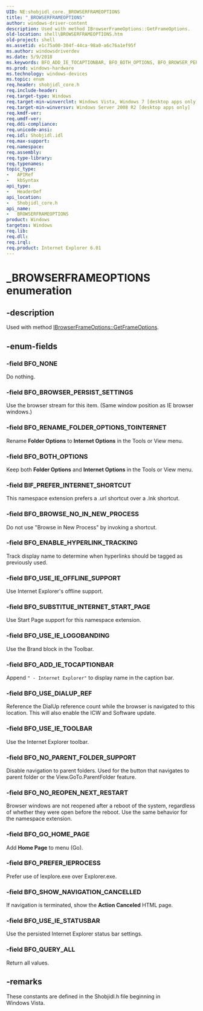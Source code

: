 ```yaml
---
UID: NE:shobjidl_core._BROWSERFRAMEOPTIONS
title: "_BROWSERFRAMEOPTIONS"
author: windows-driver-content
description: Used with method IBrowserFrameOptions::GetFrameOptions.
old-location: shell\BROWSERFRAMEOPTIONS.htm
old-project: shell
ms.assetid: e1c75a00-304f-44ca-98a0-a6c76a1ef95f
ms.author: windowsdriverdev
ms.date: 5/9/2018
ms.keywords: BFO_ADD_IE_TOCAPTIONBAR, BFO_BOTH_OPTIONS, BFO_BROWSER_PERSIST_SETTINGS, BFO_BROWSE_NO_IN_NEW_PROCESS, BFO_ENABLE_HYPERLINK_TRACKING, BFO_GO_HOME_PAGE, BFO_NONE, BFO_NO_PARENT_FOLDER_SUPPORT, BFO_NO_REOPEN_NEXT_RESTART, BFO_PREFER_IEPROCESS, BFO_QUERY_ALL, BFO_RENAME_FOLDER_OPTIONS_TOINTERNET, BFO_SHOW_NAVIGATION_CANCELLED, BFO_SUBSTITUE_INTERNET_START_PAGE, BFO_USE_DIALUP_REF, BFO_USE_IE_LOGOBANDING, BFO_USE_IE_OFFLINE_SUPPORT, BFO_USE_IE_STATUSBAR, BFO_USE_IE_TOOLBAR, BIF_PREFER_INTERNET_SHORTCUT, BROWSERFRAMEOPTIONS, BROWSERFRAMEOPTIONS enumeration [Windows Shell], _BROWSERFRAMEOPTIONS, _shell_BROWSERFRAMEOPTIONS, shell.BROWSERFRAMEOPTIONS, shobjidl_core/BFO_ADD_IE_TOCAPTIONBAR, shobjidl_core/BFO_BOTH_OPTIONS, shobjidl_core/BFO_BROWSER_PERSIST_SETTINGS, shobjidl_core/BFO_BROWSE_NO_IN_NEW_PROCESS, shobjidl_core/BFO_ENABLE_HYPERLINK_TRACKING, shobjidl_core/BFO_GO_HOME_PAGE, shobjidl_core/BFO_NONE, shobjidl_core/BFO_NO_PARENT_FOLDER_SUPPORT, shobjidl_core/BFO_NO_REOPEN_NEXT_RESTART, shobjidl_core/BFO_PREFER_IEPROCESS, shobjidl_core/BFO_QUERY_ALL, shobjidl_core/BFO_RENAME_FOLDER_OPTIONS_TOINTERNET, shobjidl_core/BFO_SHOW_NAVIGATION_CANCELLED, shobjidl_core/BFO_SUBSTITUE_INTERNET_START_PAGE, shobjidl_core/BFO_USE_DIALUP_REF, shobjidl_core/BFO_USE_IE_LOGOBANDING, shobjidl_core/BFO_USE_IE_OFFLINE_SUPPORT, shobjidl_core/BFO_USE_IE_STATUSBAR, shobjidl_core/BFO_USE_IE_TOOLBAR, shobjidl_core/BIF_PREFER_INTERNET_SHORTCUT, shobjidl_core/BROWSERFRAMEOPTIONS
ms.prod: windows-hardware
ms.technology: windows-devices
ms.topic: enum
req.header: shobjidl_core.h
req.include-header: 
req.target-type: Windows
req.target-min-winverclnt: Windows Vista, Windows 7 [desktop apps only]
req.target-min-winversvr: Windows Server 2008 R2 [desktop apps only]
req.kmdf-ver: 
req.umdf-ver: 
req.ddi-compliance: 
req.unicode-ansi: 
req.idl: Shobjidl.idl
req.max-support: 
req.namespace: 
req.assembly: 
req.type-library: 
req.typenames: 
topic_type:
-	APIRef
-	kbSyntax
api_type:
-	HeaderDef
api_location:
-	Shobjidl_core.h
api_name:
-	BROWSERFRAMEOPTIONS
product: Windows
targetos: Windows
req.lib: 
req.dll: 
req.irql: 
req.product: Internet Explorer 6.01
---
```


# _BROWSERFRAMEOPTIONS enumeration


## -description


Used with method <a href="https://msdn.microsoft.com/4f0e9f69-92e5-4fec-bdfa-b37d594ff5fe">IBrowserFrameOptions::GetFrameOptions</a>.


## -enum-fields




### -field BFO_NONE

Do nothing.


### -field BFO_BROWSER_PERSIST_SETTINGS

Use the browser stream for this item. (Same window position as IE browser windows.)


### -field BFO_RENAME_FOLDER_OPTIONS_TOINTERNET

Rename <b>Folder Options</b> to <b>Internet Options</b> in the Tools or View menu.


### -field BFO_BOTH_OPTIONS

Keep both <b>Folder Options</b> and <b>Internet Options</b> in the Tools or View menu.


### -field BIF_PREFER_INTERNET_SHORTCUT

This namespace extension prefers a .url shortcut over a .lnk shortcut.


### -field BFO_BROWSE_NO_IN_NEW_PROCESS

Do not use "Browse in New Process" by invoking a shortcut.


### -field BFO_ENABLE_HYPERLINK_TRACKING

Track display name to determine when hyperlinks should be tagged as previously used.


### -field BFO_USE_IE_OFFLINE_SUPPORT

Use Internet Explorer's offline support.


### -field BFO_SUBSTITUE_INTERNET_START_PAGE

Use Start Page support for this namespace extension.


### -field BFO_USE_IE_LOGOBANDING

Use the Brand block in the Toolbar.


### -field BFO_ADD_IE_TOCAPTIONBAR

Append <code>" - Internet Explorer"</code> to display name in the caption bar.


### -field BFO_USE_DIALUP_REF

Reference the DialUp reference count while the browser is navigated to this location. This will also enable the ICW and Software update.


### -field BFO_USE_IE_TOOLBAR

Use the Internet Explorer toolbar.


### -field BFO_NO_PARENT_FOLDER_SUPPORT

Disable navigation to parent folders. Used for the button that navigates to parent folder or the View.GoTo.ParentFolder feature.


### -field BFO_NO_REOPEN_NEXT_RESTART

Browser windows are not reopened after a reboot of the system, regardless of whether they were open before the reboot. Use the same behavior for the namespace extension.


### -field BFO_GO_HOME_PAGE

Add <b>Home Page</b> to menu (Go).


### -field BFO_PREFER_IEPROCESS

Prefer use of Iexplore.exe over Explorer.exe.


### -field BFO_SHOW_NAVIGATION_CANCELLED

If navigation is terminated, show the <b>Action Canceled</b> HTML page.


### -field BFO_USE_IE_STATUSBAR

Use the persisted Internet Explorer status bar settings.


### -field BFO_QUERY_ALL

Return all values.


## -remarks



These constants are defined in the Shobjidl.h file beginning in Windows Vista.



